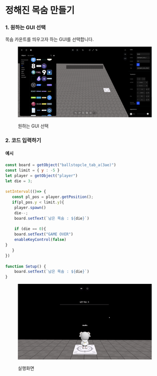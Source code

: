 # 정해진 목숨 만들기

### 1. 원하는 GUI 선택

목숨 카운트를 띄우고자 하는 GUI를 선택합니다.

<figure><img src="../.gitbook/assets/정해진 목숨 만들기.png" alt=""><figcaption><p>원하는 GUI 선택</p></figcaption></figure>

### 2. 코드 입력하기

#### 예시&#x20;

```javascript
const board = getObject("ballstopcle_tab_a(3ae)")
const limit = { y : -5 }
let player = getObject("player")
let die = 3;

setInterval(()=> {
   const pl_pos = player.getPosition();
   if(pl_pos.y < limit.y){
    player.spawn()
    die--; 
    board.setText(`남은 목숨 : ${die}`)
    
    if (die == 0){
    board.setText("GAME OVER")
    enableKeyControl(false)
}
   }
})

function Setup() {
    board.setText(`남은 목숨 : ${die}`)
}
```

<figure><img src="../.gitbook/assets/정해진 목숨 만들기.gif" alt=""><figcaption><p>실행화면</p></figcaption></figure>
